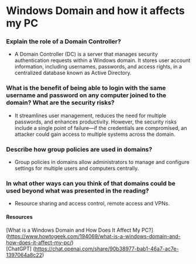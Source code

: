# Windows Domain and how it affects my PC

### Explain the role of a Domain Controller?
- A Domain Controller (DC) is a server that manages security authentication requests within a Windows domain. It stores user account information, including usernames, passwords, and access rights, in a centralized database known as Active Directory. 


### What is the benefit of being able to login with the same username and password on any computer joined to the domain? What are the security risks?
-  It streamlines user management, reduces the need for multiple passwords, and enhances productivity. However, the security risks include a single point of failure—if the credentials are compromised, an attacker could gain access to multiple systems across the domain.

### Describe how group policies are used in domains?
- Group policies in domains allow administrators to manage and configure settings for multiple users and computers centrally. 


### In what other ways can you think of that domains could be used beyond what was presented in the reading?
- Resource sharing and access control, remote access and VPNs.

#### Resources<br>
[What is a Windows Domain and How Does It Affect My PC?] (https://www.howtogeek.com/194069/what-is-a-windows-domain-and-how-does-it-affect-my-pc/) <br>
[ChatGPT] (https://chat.openai.com/share/90b38977-bab1-46a7-ac7e-1397064a8c22)
